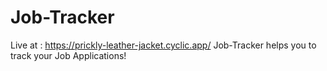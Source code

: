 # Job-Tracker
Live at : https://prickly-leather-jacket.cyclic.app/
Job-Tracker helps you to track your Job Applications!

